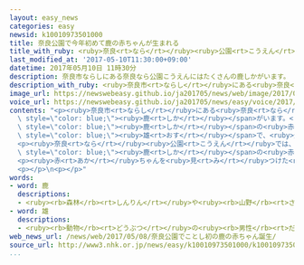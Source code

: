 ```yaml
---
layout: easy_news
categories: easy
newsid: k10010973501000
title: 奈良公園で今年初めて鹿の赤ちゃんが生まれる
title_with_ruby: <ruby>奈良<rt>なら</rt></ruby><ruby>公園<rt>こうえん</rt></ruby>で<ruby>今年<rt>ことし</rt></ruby><ruby>初<rt>はじ</rt></ruby>めて<ruby>鹿<rt>しか</rt></ruby>の<ruby>赤<rt>あか</rt></ruby>ちゃんが<ruby>生<rt>う</rt></ruby>まれる
last_modified_at: '2017-05-10T11:30:00+09:00'
datetime: 2017年05月10日 11時30分
description: 奈良市ならしにある奈良なら公園こうえんにはたくさんの鹿しかがいます。
description_with_ruby: <ruby>奈良市<rt>ならし</rt></ruby>にある<ruby>奈良<rt>なら</rt></ruby><ruby>公園<rt>こうえん</rt></ruby>にはたくさんの<ruby>鹿<rt>しか</rt></ruby>がいます。
image_url: https://newswebeasy.github.io/ja201705/news/web/image/2017/05/10/k10010973501000.jpg
voice_url: https://newswebeasy.github.io/ja201705/news/easy/voice/2017/05/10/k10010973501000.mp3
contents: "<p><ruby>奈良市<rt>ならし</rt></ruby>にある<ruby>奈良<rt>なら</rt></ruby><ruby>公園<rt>こうえん</rt></ruby>にはたくさんの<span\
  \ style=\"color: blue;\"><ruby>鹿<rt>しか</rt></ruby></span>がいます。<ruby>７日<rt>なのか</rt></ruby>の<ruby>朝<rt>あさ</rt></ruby>、<ruby>奈良<rt>なら</rt></ruby><ruby>公園<rt>こうえん</rt></ruby>で<ruby>今年<rt>ことし</rt></ruby><ruby>初<rt>はじ</rt></ruby>めて<span\
  \ style=\"color: blue;\"><ruby>鹿<rt>しか</rt></ruby></span>の<ruby>赤<rt>あか</rt></ruby>ちゃんが<ruby>生<rt>う</rt></ruby>まれました。<ruby>赤<rt>あか</rt></ruby>ちゃんは、<ruby>体<rt>からだ</rt></ruby>の<ruby>大<rt>おお</rt></ruby>きさが６６ｃｍ、<ruby>重<rt>おも</rt></ruby>さは３５００ｇの<span\
  \ style=\"color: blue;\"><ruby>雄<rt>おす</rt></ruby></span>で、<ruby>元気<rt>げんき</rt></ruby>に<ruby>走<rt>はし</rt></ruby>っていました。</p>\n\
  <p><ruby>奈良<rt>なら</rt></ruby><ruby>公園<rt>こうえん</rt></ruby>では、これから６<ruby>月<rt>がつ</rt></ruby>ごろまでに<span\
  \ style=\"color: blue;\"><ruby>鹿<rt>しか</rt></ruby></span>の<ruby>赤<rt>あか</rt></ruby>ちゃんが２００<ruby>匹<rt>ぴき</rt></ruby>ぐらい<ruby>生<rt>う</rt></ruby>まれます。</p>\n\
  <p><ruby>赤<rt>あか</rt></ruby>ちゃんを<ruby>見<rt>み</rt></ruby>つけた<ruby>人<rt>ひと</rt></ruby>は「けがや<ruby>病気<rt>びょうき</rt></ruby>をしないで、<ruby>元気<rt>げんき</rt></ruby>で<ruby>大<rt>おお</rt></ruby>きくなってほしいです」と<ruby>話<rt>はな</rt></ruby>していました。</p>\n\
  <p></p>\n<p></p>"
words:
- word: 鹿
  descriptions:
  - <ruby><rb>森林</rb><rt>しんりん</rt></ruby>や<ruby><rb>山野</rb><rt>さんや</rt></ruby>にすむ、<ruby><rb>草食</rb><rt>そうしょく</rt></ruby>のおとなしいけもの。<ruby><rb>足</rb><rt>あし</rt></ruby>は<ruby><rb>細長</rb><rt>ほそなが</rt></ruby>く、<ruby><rb>雄</rb><rt>おす</rt></ruby>は<ruby><rb>木</rb><rt>き</rt></ruby>の<ruby><rb>枝</rb><rt>えだ</rt></ruby>のような<ruby><rb>角</rb><rt>つの</rt></ruby>を<ruby><rb>持</rb><rt>も</rt></ruby>つ。<ruby><rb>世界各地</rb><rt>せかいかくち</rt></ruby>にいる。
- word: 雄
  descriptions:
  - <ruby><rb>動物</rb><rt>どうぶつ</rt></ruby>の<ruby><rb>男性</rb><rt>だんせい</rt></ruby>にあたるもの。
web_news_url: /news/web/2017/05/08/奈良公園でことし初の鹿の赤ちゃん誕生/
source_url: http://www3.nhk.or.jp/news/easy/k10010973501000/k10010973501000.html
...
```

